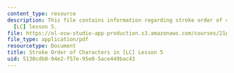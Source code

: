 ```yaml
---
content_type: resource
description: This file contains information regarding stroke order of characters in
  [LC] lesson 5.
file: https://ol-ocw-studio-app-production.s3.amazonaws.com/courses/21g-107-chinese-i-streamlined-fall-2014/5130cdb094e2f57e95e05ace449bac43_MIT21G_107F14_Chars5_SO.pdf
file_type: application/pdf
resourcetype: Document
title: Stroke Order of Characters in [LC] Lesson 5
uid: 5130cdb0-94e2-f57e-95e0-5ace449bac43
---
```

